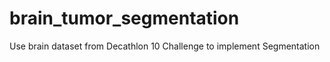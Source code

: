 # brain_tumor_segmentation
Use brain dataset from  Decathlon 10 Challenge to implement Segmentation
